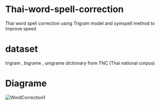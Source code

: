 # Thai-word-spell-correction
Thai word spell correction using Trigram model and symspell method to improve speed
# dataset
trigram , bigrame , unigrame dictionary from TNC (Thai national corpus)
# Diagrame
![WordCorrection1](https://user-images.githubusercontent.com/78986208/162771116-e6cd444c-cbab-475c-a8f5-56bf794cf618.jpg)
